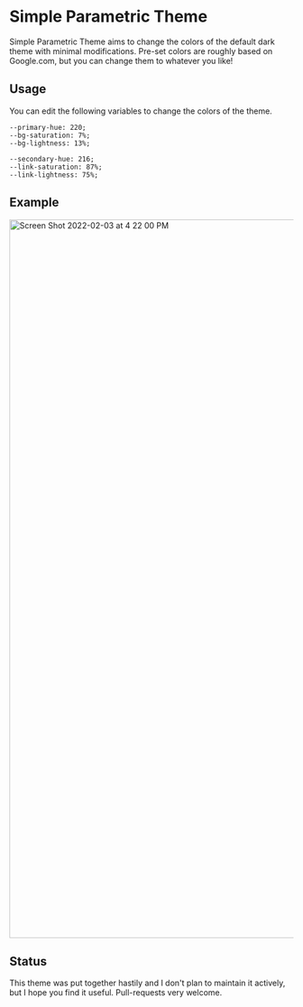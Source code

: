 # Simple Parametric Theme

Simple Parametric Theme aims to change the colors of the default dark theme with minimal modifications. Pre-set colors are roughly based on Google.com, but you can change them to whatever you like!

## Usage

You can edit the following variables to change the colors of the theme.

```
--primary-hue: 220;
--bg-saturation: 7%;
--bg-lightness: 13%;

--secondary-hue: 216;
--link-saturation: 87%;
--link-lightness: 75%;
```

## Example

<img width="1274" alt="Screen Shot 2022-02-03 at 4 22 00 PM" src="https://user-images.githubusercontent.com/31774/152451355-5304c58f-63cc-44a6-926f-9128a23b530e.png">

## Status

This theme was put together hastily and I don't plan to maintain it actively, but I hope you find it useful. Pull-requests very welcome.
